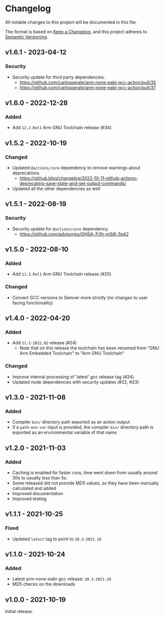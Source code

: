 # Changelog
All notable changes to this project will be documented in this file.

The format is based on [Keep a Changelog](https://keepachangelog.com/en/1.0.0/),
and this project adheres to [Semantic Versioning](https://semver.org/spec/v2.0.0.html).

## v1.6.1 - 2023-04-12
### Security
- Security update for third party dependencies.
    - https://github.com/carlosperate/arm-none-eabi-gcc-action/pull/35
    - https://github.com/carlosperate/arm-none-eabi-gcc-action/pull/37

## v1.6.0 - 2022-12-28
### Added
- Add `12.2.Rel1` Arm GNU Toolchain release (#34)

## v1.5.2 - 2022-10-19
### Changed
- Updated `@actions/core` dependency to remove warnings about deprecations.
    - https://github.blog/changelog/2022-10-11-github-actions-deprecating-save-state-and-set-output-commands/
- Updated all the other dependencies as well

## v1.5.1 - 2022-08-19
### Security
- Security update for `@actions/core` dependency.
    - https://github.com/advisories/GHSA-7r3h-m5j6-3q42

## v1.5.0 - 2022-08-10
### Added
- Add `11.3.Rel1` Arm GNU Toolchain release (#25)

### Changed
- Convert GCC versions to Semver more strictly (no changes tu user facing functionality)

## v1.4.0 - 2022-04-20
### Added
- Add `11.2-2022.02` release (#24)
    - Note that on this release the toolchain has been renamed from
      "GNU Arm Embedded Toolchain" to "Arm GNU Toolchain"

### Changed
- Improve internal processing of 'latest' gcc release tag (#24)
- Updated node dependencies with security updates (#22, #23)

## v1.3.0 - 2021-11-08
### Added
- Compiler `bin/` directory path exported as an action output
- If a `path-env-var` input is provided, the compiler `bin/` directory path is
  exported as an environmental variable of that name

## v1.2.0 - 2021-11-03
### Added
- Caching is enabled for faster runs, time went down from usually around 30s
  to usually less than 5s.
- Some released did not provide MD5 values, so they have been manually
  calculated and added
- Improved documentation
- Improved testing

## v1.1.1 - 2021-10-25
### Fixed
- Updated `latest` tag to point to `10.3-2021.10`

## v1.1.0 - 2021-10-24
### Added
- Latest arm-none-eabi-gcc release: `10.3-2021.10`
- MD5 checks on the downloads

## v1.0.0 - 2021-10-19
Initial release.
